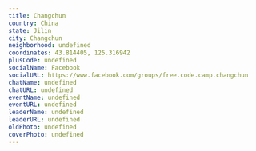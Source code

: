 ```yaml
---
title: Changchun
country: China
state: Jilin
city: Changchun
neighborhood: undefined
coordinates: 43.814405, 125.316942
plusCode: undefined
socialName: Facebook
socialURL: https://www.facebook.com/groups/free.code.camp.changchun
chatName: undefined
chatURL: undefined
eventName: undefined
eventURL: undefined
leaderName: undefined
leaderURL: undefined
oldPhoto: undefined
coverPhoto: undefined
---
```

